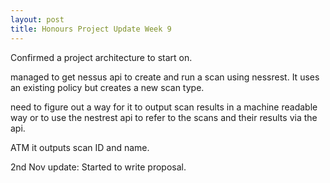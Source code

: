 ```yaml
---
layout: post
title: Honours Project Update Week 9
---
```


Confirmed a project architecture to start on.

managed to get nessus api to create and run a scan using nessrest. It uses an existing policy but creates a new scan type.

need to figure out a way for it to output scan results in a machine readable way or to use the nestrest api to refer to the scans and their results via the api.

ATM it outputs scan ID and name.

2nd Nov update:
Started to write proposal.